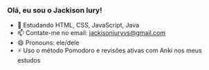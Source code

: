 ### Olá, eu sou o Jackison Iury!

- 🌱 Estudando HTML, CSS, JavaScript, Java
- 📫 Contate-me no email: jackisoniuryvs@gmail.com
- 😄 Pronouns: ele/dele
- ⚡ Uso o método Pomodoro e revisões ativas com Anki nos meus estudos

